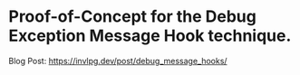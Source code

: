 # Proof-of-Concept for the Debug Exception Message Hook technique.
Blog Post: https://invlpg.dev/post/debug_message_hooks/
